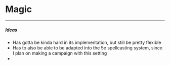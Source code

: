 # Magic

---
##### Ideas
- Has gotta be kinda hard in its implementation, but still be pretty flexible
- Has to also be able to be adapted into the 5e spellcasting system, since I plan on making a campaign with this setting
- 
